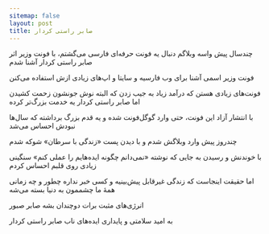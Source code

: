 ```yaml
---
sitemap: false
layout: post
title: صابر راستی کردار
---
```


چندسال پیش واسه وبلاگم دنبال یه فونت حرفه‌ای فارسی می‌گشتم، با فونت وزیر اثر صابر راستی کردار آشنا شدم

فونت وزیر اسمی آشنا برای وب فارسیه و سایتا و اپ‌های زیادی ازش استفاده می‌کنن

فونت‌های زیادی هستن که درآمد زیاد به جیب زدن که البته نوش جونشون زحمت کشیدن اما صابر راستی کردار یه خدمت بزرگ‌تر کرده

با انتشار آزاد این فونت، حتی وارد گوگل‌فونت شده و یه قدم بزرگ برداشته که سال‌ها نبودش احساس می‌شد

چندروز پیش وارد وبلاگش شدم و با دیدن پست «زندگی با سرطان» شوکه شدم

با خوندنش و رسیدن به جایی که نوشته «نمی‌دانم چگونه ایده‌هایم را عملی کنم» سنگینی زیادی روی قلبم احساس کردم

اما حقیقت اینجاست که زندگی غیرقابل پیش‌بینیه و کسی خبر نداره چطور و چه زمانی همهٔ ما چشممون به دنیا بسته می‌شه

انرژی‌های مثبت برات دوچندان بشه صابر صبور

به امید سلامتی و پایداری ایده‌های ناب صابر راستی کردار
